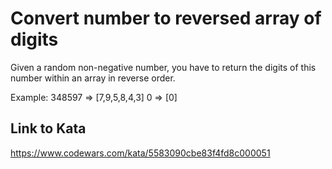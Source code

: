 # Convert number to reversed array of digits
Given a random non-negative number, you have to return the digits of this number within an array in reverse order.

Example:
348597 => [7,9,5,8,4,3]
0 => [0]

## Link to Kata
https://www.codewars.com/kata/5583090cbe83f4fd8c000051